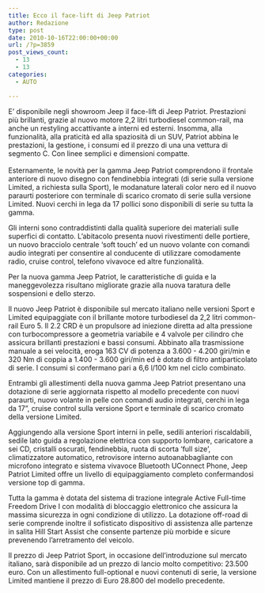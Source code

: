 ```yaml
---
title: Ecco il face-lift di Jeep Patriot
author: Redazione
type: post
date: 2010-10-16T22:00:00+00:00
url: /?p=3859
post_views_count:
  - 13
  - 13
categories:
  - AUTO

---
```

E&rsquo; disponibile negli showroom Jeep il face&#45;lift di Jeep Patriot. Prestazioni pi&ugrave; brillanti, grazie al nuovo motore 2,2 litri turbodiesel common&#45;rail, ma anche un restyling accattivante a interni ed esterni. Insomma, alla funzionalit&agrave;, alla praticit&agrave; ed alla spaziosit&agrave; di un SUV, Patriot abbina le prestazioni, la gestione, i consumi ed il prezzo di una una vettura di segmento C. Con linee semplici e dimensioni compatte.  
&nbsp;&nbsp;&nbsp;  
Esternamente, le novit&agrave; per la gamma Jeep Patriot comprendono il frontale anteriore di nuovo disegno con fendinebbia integrati (di serie sulla versione Limited, a richiesta sulla Sport), le modanature laterali color nero ed il nuovo paraurti posteriore con terminale di scarico cromato di serie sulla versione Limited. Nuovi cerchi in lega da 17 pollici sono disponibili di serie su tutta la gamma.

Gli interni sono contraddistinti dalla qualit&agrave; superiore dei materiali sulle superfici di contatto. L&rsquo;abitacolo presenta nuovi rivestimenti delle portiere, un nuovo bracciolo centrale &lsquo;soft touch&rsquo; ed un nuovo volante con comandi audio integrati per consentire al conducente di utilizzare comodamente radio, cruise control, telefono vivavoce ed altre funzionalit&agrave;.

Per la nuova gamma Jeep Patriot, le caratteristiche di guida e la maneggevolezza risultano migliorate grazie alla nuova taratura delle sospensioni e dello sterzo. 

Il nuovo Jeep Patriot &egrave; disponibile sul mercato italiano nelle versioni Sport e Limited equipaggiate con il brillante motore turbodiesel da 2,2 litri common&#45;rail Euro 5. Il 2.2 CRD &egrave; un propulsore ad iniezione diretta ad alta pressione con turbocompressore a geometria variabile e 4 valvole per cilindro che assicura brillanti prestazioni e bassi consumi. Abbinato alla trasmissione manuale a sei velocit&agrave;, eroga 163 CV di potenza a 3.600 &#45; 4.200 giri/min e 320 Nm di coppia a 1.400 &#45; 3.600 giri/min ed &egrave; dotato di filtro antiparticolato di serie. I consumi si confermano pari a 6,6 l/100 km nel ciclo combinato.

Entrambi gli allestimenti della nuova gamma Jeep Patriot presentano una dotazione di serie aggiornata rispetto al modello precedente con nuovi paraurti, nuovo volante in pelle con comandi audio integrati, cerchi in lega da 17&rdquo;, cruise control sulla versione Sport e terminale di scarico cromato della versione Limited.

Aggiungendo alla versione Sport interni in pelle, sedili anteriori riscaldabili, sedile lato guida a regolazione elettrica con supporto lombare, caricatore a sei CD, cristalli oscurati, fendinebbia, ruota di scorta &lsquo;full size&rsquo;, climatizzatore automatico, retrovisore interno autoanabbagliante con microfono integrato e sistema vivavoce Bluetooth UConnect Phone, Jeep Patriot Limited offre un livello di equipaggiamento completo confermandosi versione top di gamma.

Tutta la gamma &egrave; dotata del sistema di trazione integrale Active Full&#45;time Freedom Drive I con modalit&agrave; di bloccaggio elettronico che assicura la massima sicurezza in ogni condizione di utilizzo. La dotazione off&#45;road di serie comprende inoltre il sofisticato dispositivo di assistenza alle partenze in salita Hill Start Assist che consente partenze pi&ugrave; morbide e sicure prevenendo l&#8217;arretramento del veicolo. 

Il prezzo di Jeep Patriot Sport, in occasione dell&rsquo;introduzione sul mercato italiano, sar&agrave; disponibile ad un prezzo di lancio molto competitivo: 23.500 euro. Con un allestimento full&#45;optional e nuovi contenuti di serie, la versione Limited mantiene il prezzo di Euro 28.800 del modello precedente.  
&nbsp;